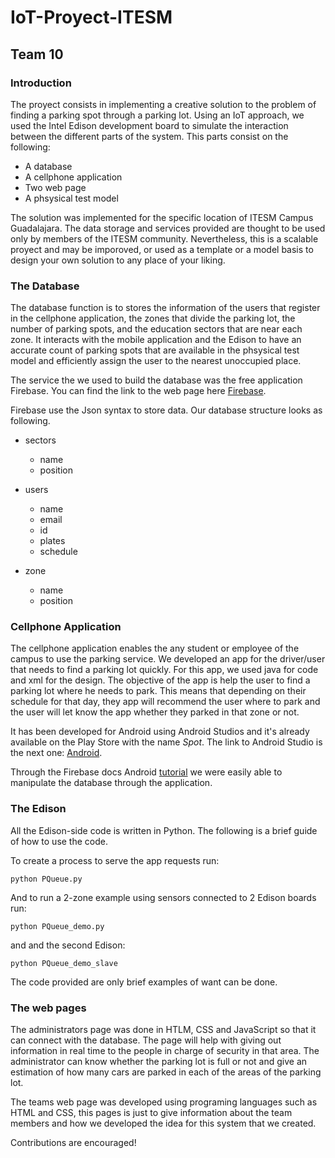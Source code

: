 # IoT-Proyect-ITESM

## Team 10

### Introduction

The proyect consists in implementing a creative solution to the problem of finding a parking spot through a parking lot. Using an IoT approach, we used the Intel Edison development board to simulate the interaction between the different parts of the system. This parts consist on the following:

- A database 
- A cellphone application 
- Two web page
- A phsysical test model

The solution was implemented for the specific location of ITESM Campus Guadalajara. The data storage and services provided are thought to be used only by members of the ITESM community. Nevertheless, this is a scalable proyect and may be imporoved, or used as a template or a model basis to design your own solution to any place of your liking.  

### The Database

The database function is to stores the information of the users that register in the cellphone application, the zones that divide the parking lot, the number of parking spots, and the education sectors that are near each zone. It  interacts with the mobile application and the Edison to have an accurate count of parking spots that are available in the phsysical test model and efficiently assign the user to the nearest unoccupied place.

The service the we used to build the database was the free application Firebase.
You can find the link to the web page here [Firebase](https://www.firebase.com/).

Firebase use the Json syntax to store data. Our database structure looks as following.

- sectors

  - name
  - position

- users

  - name
  - email
  - id
  - plates
  - schedule

- zone

  - name 
  - position

### Cellphone Application

The cellphone application enables the any student or employee of the campus to use the parking service. We developed an app for the driver/user that needs to find a parking lot quickly. For this app, we used java for code and xml for the design. The objective of the app is help the user to find a parking lot where he needs to park. This means that depending on their schedule for that day, they app will recommend the user where to park and the user will let know the app whether they parked in that zone or not.

It has been developed for Android using Android Studios and it's already available on the Play Store with the name *Spot*.
The link to Android Studio is the next one: [Android](http://developer.android.com/intl/es/index.html).

Through the Firebase docs Android [tutorial](https://www.firebase.com/docs/android/) we were easily able to manipulate the database through the application.

### The Edison

All the Edison-side code is written in Python. The following is a brief guide of how to use the code.

To create a process to serve the app requests run:

`python PQueue.py`
 
And to run a 2-zone example using sensors connected to 2 Edison boards run:

`python PQueue_demo.py`

and and the second Edison:

`python PQueue_demo_slave`

The code provided are only brief examples of want can be done. 

### The web pages

The administrators page was done in HTLM, CSS and JavaScript so that it can connect with the database. The page will help with giving out information in real time to the people in charge of security in that area. The administrator can know whether the parking lot is full or not and give an estimation of how many cars are parked in each of the areas of the parking lot. 

The teams web page was developed using programing languages such as HTML and CSS, this pages is just to give information about the team members and how we developed the idea for this system that we created.

Contributions are encouraged!
